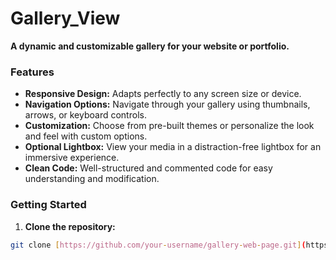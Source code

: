 # Gallery_View

**A dynamic and customizable gallery for your website or portfolio.**


### Features

* **Responsive Design:** Adapts perfectly to any screen size or device.
* **Navigation Options:** Navigate through your gallery using thumbnails, arrows, or keyboard controls.
* **Customization:** Choose from pre-built themes or personalize the look and feel with custom options.
* **Optional Lightbox:** View your media in a distraction-free lightbox for an immersive experience.
* **Clean Code:** Well-structured and commented code for easy understanding and modification.

### Getting Started

1. **Clone the repository:**

```bash
git clone [https://github.com/your-username/gallery-web-page.git](https://github.com/niranjansah87/Gallery_View.git)
